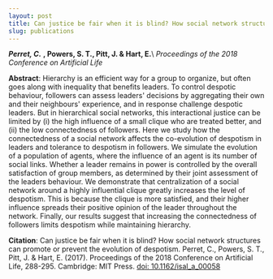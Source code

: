 ```yaml
---
layout: post
title: Can justice be fair when it is blind? How social network structures can promote or prevent the evolution of despotism
slug: publications
---
```

***Perret, C.*** **, Powers, S. T., Pitt, J. & Hart, E.**\\
*Proceedings of the 2018 Conference on Artificial Life*

**Abstract**: Hierarchy is an efficient way for a group to organize, but often goes along with inequality that benefits leaders. To control despotic behaviour, followers can assess leaders' decisions by aggregating their own and their neighbours' experience, and in response challenge despotic leaders. But in hierarchical social networks, this interactional justice can be limited by (i) the high influence of a small clique who are treated better, and (ii) the low connectedness of followers. Here we study how the connectedness of a social network affects the co-evolution of despotism in leaders and tolerance to despotism in followers. We simulate the evolution of a population of agents, where the influence of an agent is its number of social links. Whether a leader remains in power is controlled by the overall satisfaction of group members, as determined by their joint assessment of the leaders behaviour. We demonstrate that centralization of a social network around a highly influential clique greatly increases the level of despotism. This is because the clique is more satisfied, and their higher influence spreads their positive opinion of the leader throughout the network. Finally, our results suggest that increasing the connectedness of followers limits despotism while maintaining hierarchy.


**Citation**: Can justice be fair when it is blind? How social network structures can promote or prevent the evolution of despotism. Perret, C., Powers, S. T., Pitt, J. & Hart, E. (2017). Proceedings of the 2018 Conference on Artificial Life, 288-295. Cambridge: MIT Press. [doi: 10.1162/isal_a_00058](https://doi.org/10.1162/isal_a_00058)
  
